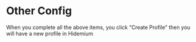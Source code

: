 # Other Config

When you complete all the above items, you click “Create Profile” then you will have a new profile in Hidemium
